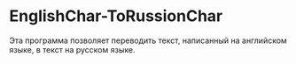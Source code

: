 # EnglishChar-ToRussionChar
Эта программа позволяет переводить текст, написанный на английском языке, в текст на русском языке.
